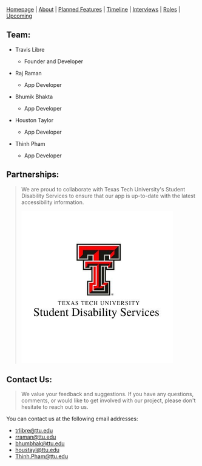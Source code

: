 [Homepage](index.md) | [About](about.md) | [Planned Features](features.md) | [Timeline](timeline.md) | [Interviews](interviews.md) | [Roles](team.md) | [Upcoming](upcoming.md)

## Team:

- Travis Libre
  - Founder and Developer<br>

- Raj Raman
  - App Developer<br>

- Bhumik Bhakta
  - App Developer<br>

- Houston Taylor
  - App Developer<br>

- Thinh Pham
  - App Developer


## Partnerships:
> We are proud to collaborate with Texas Tech University's Student Disability Services to ensure that our app is up-to-date with the latest accessibility information.
>
> ![ALT TEXT](sDs.jpg)

## Contact Us:
> We value your feedback and suggestions. If you have any questions, comments, or would like to get involved with our project, please don't hesitate to reach out to us.

You can contact us at the following email addresses:
- [trlibre@ttu.edu](mailto:trlibre@ttu.edu)
- [rraman@ttu.edu](mailto:rraman@ttu.edu)
- [bhumbhak@ttu.edu](mailto:bhumbhak@ttu.edu)
- [houstayl@ttu.edu](mailto:houstayl@ttu.edu)
- [Thinh.Pham@ttu.edu](mailto:Thinh.Pham@ttu.edu)

